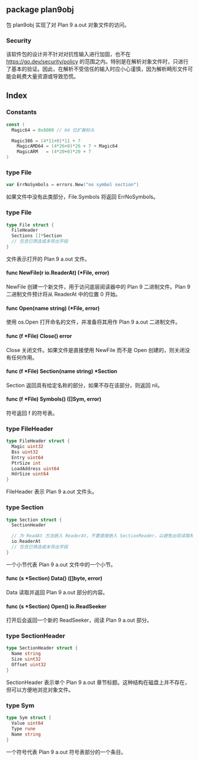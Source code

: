 ## package plan9obj

包 plan9obj 实现了对 Plan 9 a.out 对象文件的访问。

### Security

该软件包的设计并不针对对抗性输入进行加固，也不在 https://go.dev/security/policy 的范围之内。特别是在解析对象文件时，只进行了基本的验证。因此，在解析不受信任的输入时应小心谨慎，因为解析畸形文件可能会耗费大量资源或导致恐慌。

## Index

### Constants

```go
const (
  Magic64 = 0x8000 // 64 位扩展标头

  Magic386 = (4*11+0)*11 + 7
	MagicAMD64 = (4*26+0)*26 + 7 + Magic64
	MagicARM   = (4*20+0)*20 + 7
)
```

### type File

```go
var ErrNoSymbols = errors.New("no symbol section")
```

如果文件中没有此类部分，File.Symbols 将返回 ErrNoSymbols。

### type File

```go
type File struct {
  FileHeader
  Sections []*Section
  // 包含已筛选或未导出字段
}
```

文件表示打开的 Plan 9 a.out 文件。

#### func NewFile(r io.ReaderAt) (*File, error)

NewFile 创建一个新文件，用于访问底层阅读器中的 Plan 9 二进制文件。Plan 9 二进制文件预计将从 ReaderAt 中的位置 0 开始。

#### func Open(name string) (*File, error)

使用 os.Open 打开命名的文件，并准备将其用作 Plan 9 a.out 二进制文件。

#### func (f *File) Close() error

Close 关闭文件。如果文件是直接使用 NewFile 而不是 Open 创建的，则关闭没有任何作用。

#### func (f *File) Section(name string) *Section

Section 返回具有给定名称的部分，如果不存在该部分，则返回 nil。

#### func (f *File) Symbols() ([]Sym, error)

符号返回 f 的符号表。

### type FileHeader

```go
type FileHeader struct {
  Magic uint32
  Bss uint32
  Entry uint64
  PtrSize int
  LoadAddress uint64
  HdrSize uint64
}
```

FileHeader 表示 Plan 9 a.out 文件头。

### type Section

```go
type Section struct {
  SectionHeader

  // 为 ReadAt 方法嵌入 ReaderAt。不要直接嵌入 SectionReader，以避免出现读取和查找。如果客户端需要 "读取和查找"，则必须使用 Open()，以避免与其他客户端争夺查找偏移。
  io.ReaderAt
  // 包含已筛选或未导出字段
}
```

一个小节代表 Plan 9 a.out 文件中的一个小节。

#### func (s *Section) Data() ([]byte, error)

Data 读取并返回 Plan 9 a.out 部分的内容。

#### func (s *Section) Open() io.ReadSeeker

打开后会返回一个新的 ReadSeeker，阅读 Plan 9 a.out 部分。

### type SectionHeader

```go
type SectionHeader struct {
  Name string
  Size uint32
  Offset uint32
}
```

SectionHeader 表示单个 Plan 9 a.out 章节标题。这种结构在磁盘上并不存在，但可以方便地浏览对象文件。

### type Sym

```go
type Sym struct {
  Value uint64
  Type rune
  Name string
}
```

一个符号代表 Plan 9 a.out 符号表部分的一个条目。